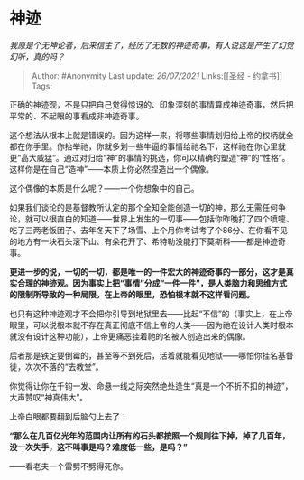 # 神迹
*我原是个无神论者，后来信主了，经历了无数的神迹奇事，有人说这是产生了幻觉幻听，真的吗？*

> Author: #Anonymity 
> Last update: *26/07/2021* 
> Links:[[圣经 - 约拿书]]
> Tags:  
  

正确的神迹观，不是只把自己觉得惊讶的、印象深刻的事情算成神迹奇事，然后把平常的、不起眼的事看成非神迹奇事。

这个想法从根本上就是错误的。因为这样一来，将哪些事情划归给上帝的权柄就全都在你手里。你抬举祂，你就多划一些牛逼的事情给祂名下，这样祂在你心里就更“高大威猛”。通过对归给“神”的事情的挑选，你可以精确的塑造“神”的“性格”。这样你是在自己“造神”——本质上你必然捏造出一个偶像。

这个偶像的本质是什么呢？——一个你想象中的自己。

如果我们谈论的是基督教所认定的那个全知全能创造一切的神，那么无需任何争论，就可以很直白的知道——世界上发生的一切事——包括你昨晚打了四个喷嚏、吃了三两老饭团子、去年冬天下了场雪、上个月你考试考了个86分、在你看不见的地方有一块石头滚下山、有朵花开了、希特勒没能打下莫斯科——都是神迹奇事。

**更进一步的说，一切的一切，都是唯一的一件宏大的神迹奇事的一部分，这才是真实合理的神迹观。因为事实上把“事情”分成“一件一件”，是人类脑力和思维方式的限制所导致的一种局限。在上帝的眼里，恐怕根本就不这样看问题。**

也只有这种神迹观才不会把你引导到地狱里去——比起“不信”的（事实上，在上帝眼里，可以说根本就不存在真正彻底不信上帝的人类——因为祂在设计人类时根本就没有设计这种功能），上帝更痛恶挂着祂的名被人创造出来的偶像。

后者那是铁定要倒霉的，甚至等不到死后，活着就能看见地狱——哪怕你挂名基督徒，次次不落的“去教堂”。

你觉得让你在千钧一发、命悬一线之际突然绝处逢生“真是一个不折不扣的神迹”，大声赞叹“神真伟大”。

上帝白眼都要翻到后脑勺上去了：

**“那么在几百亿光年的范围内让所有的石头都按照一个规则往下掉，掉了几百年，没一次失手，这不叫事是吗？难度低一些，是吗？”**

——看老夫一个雷劈不劈得死你。